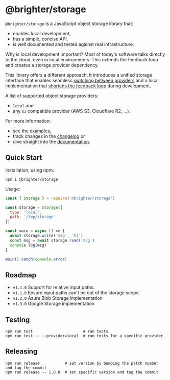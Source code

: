 # @brighter/storage

`@brighter/storage` is a JavaScript object storage library that:

- enables local development,
- has a simple, concise API,
- is well documented and tested against real infrastructure.

Why is local development important? Most of today's software talks directly to the cloud, even in local environments. This extends the feedback loop and creates a storage provider dependency.

This library offers a different approach. It introduces a unified storage interface that enables seamless [switching between providers](https://www.cloudflare.com/learning/cloud/what-is-vendor-lock-in/) and a local implementation that [shortens the feedback loop](https://twitter.com/kentbeck/status/531964254946328576) during development.

A list of supported object storage providers:

- `local` and
- any `s3` compatible provider (AWS S3, Cloudflare R2, ...).

For more information:

- see the [examples](examples/README.md),
- track changes in the [changelog](changelog.md) or
- dive straight into the [documentation](docs/README.md).

## Quick Start

Installation, using npm:

```
npm i @brighter/storage
```

Usage:

```js
const { Storage } = require('@brighter/storage')

const storage = Storage({
  type: 'local',
  path: '/tmp/storage'
})

const main = async () => {
  await storage.write('msg', 'hi')
  const msg = await storage.read('msg')
  console.log(msg)
}

main().catch(console.error)
```

## Roadmap

- `v1.1.0` Support for relative input paths.
- `v1.1.0` Ensure input paths can't be out of the storage scope.
- `v1.2.0` Azure Blob Storage implementation
- `v1.3.0` Google Storage implementation

## Testing

```
npm run test                      # run tests
npm run test -- --provider=local  # run tests for a specific provider
```

## Releasing

```
npm run release           # set version by bumping the patch number and tag the commit
npm run release -- 1.0.0  # set specific version and tag the commit
```
